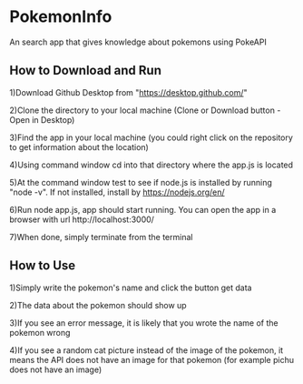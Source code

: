 # PokemonInfo
An search app that gives knowledge about pokemons using PokeAPI

<h2>How to Download and Run</h2>

1)Download Github Desktop from "https://desktop.github.com/"

2)Clone the directory to your local machine (Clone or Download button - Open in Desktop)

3)Find the app in your local machine (you could right click on the repository to get information about the location)

4)Using command window cd into that directory where the app.js is located

5)At the command window test to see if node.js is installed by running "node -v". If not installed, install by https://nodejs.org/en/

6)Run node app.js, app should start running. You can open the app in a browser with url http://localhost:3000/

7)When done, simply terminate from the terminal

<h2>How to Use</h2>
1)Simply write the pokemon's name and click the button get data

2)The data about the pokemon should show up

3)If you see an error message, it is likely that you wrote the name of the pokemon wrong

4)If you see a random cat picture instead of the image of the pokemon, it means the API does not have an image for that pokemon (for example pichu does not have an image)
